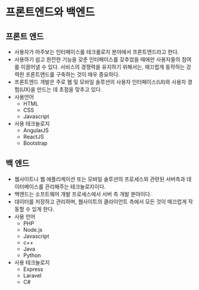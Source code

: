 # 프론트엔드와 백엔드
## 프론트 엔드
- 사용자가 마주보는 인터페이스를 테크롤로지 분야에서 프론트엔드라고 한다.
- 사용하기 쉽고 완전한 기능을 갖춘 인터페이스를 갖추었을 때에만 사용자들의 참여를 이끌어낼 수 있다. 서비스의 경쟁력을 유지하기 위해서는, 매끄럽게 동작하는 강력한 프론트엔드를 구축하는 것이 매우 중요하다.
- 프론트엔드 개발은 주로 웹 및 모바일 솔루션의 사용자 인터페이스(UI)와 사용자 경험(UX)을 만드는 데 초점을 맞추고 있다.
- 사용언어
    - HTML
    - CSS
    - Javascript
- 사용 테크놀로지
    - AngularJS
    - ReactJS
    - Bootstrap

## 백 엔드
- 웹사이트나 웹 애플리케이션 또는 모바일 솔루션의 프로세스와 관련된 서버측과 데이터베이스를 관리해주는 테크놀로지이다.
- 백엔드는 소프트웨어 개발 프로세스에서 서버 측 개발 분야이다.
- 데이터를 저장하고 관리하며, 웹사이트의 클라이언트 측에서 모든 것이 매끄럽게 작동할 수 있게 한다.
- 사용 언어
    - PHP
    - Node.js
    - Javascript
    - c++
    - Java
    - Python
- 사용 테크놀로지
    - Express
    - Laravel
    - C#
